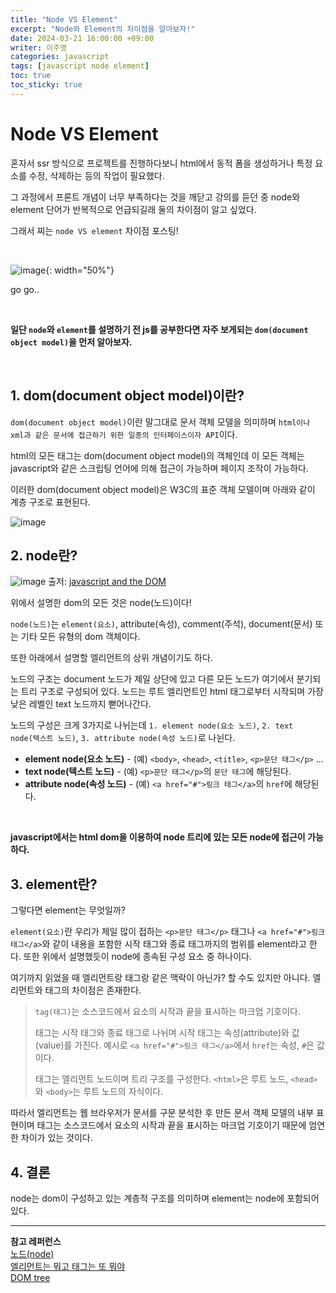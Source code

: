 ```yaml
---
title: "Node VS Element"
excerpt: "Node와 Element의 차이점을 알아보자!"
date: 2024-03-21 16:00:00 +09:00
writer: 이주영
categories: javascript
tags: [javascript node element]
toc: true
toc_sticky: true
---
```


# Node VS Element
혼자서 ssr 방식으로 프로젝트를 진행하다보니 html에서 동적 폼을 생성하거나 특정 요소를 수정, 삭제하는 등의 작업이 필요했다.

그 과정에서 프론트 개념이 너무 부족하다는 것을 깨닫고 강의를 듣던 중 node와 element 단어가 반복적으로 언급되길래 둘의 차이점이 알고 싶었다.

그래서 찌는 `node VS element` 차이점 포스팅!

<br>

![image](https://i.pinimg.com/564x/48/85/6d/48856d1e68fd5daa19315451f571dd2c.jpg){: width="50%"}

go go..

<br>

**일단 `node`와 `element`를 설명하기 전 js를 공부한다면 자주 보게되는 `dom(document object model)`을 먼저 알아보자.**

<br>

## 1. dom(document object model)이란?

`dom(document object model)`이란 말그대로 문서 객체 모델을 의미하며 `html이나 xml과 같은 문서에 접근하기 위한 일종의 인터페이스이자 API`이다.

html의 모든 태그는 dom(document object model)의 객체인데 이 모든 객체는 javascript와 같은 스크립팅 언어에 의해 접근이 가능하며 페이지 조작이 가능하다.

이러한 dom(document object model)은 W3C의 표준 객체 모델이며 아래와 같이 계층 구조로 표현된다.

![image](https://github.com/hobbyscripterII/javascript/assets/135996109/022ec240-7b8a-482a-88bb-70077ffa5243)

## 2. node란?

![image](https://content.codecademy.com/practice/art-for-practice/dom-nodes.png)
출저: [javascript and the DOM](https://www.codecademy.com/learn/fscp-building-interactive-websites-with-javascript/modules/fecp-javascript-and-the-dom/cheatsheet)

위에서 설명한 dom의 모든 것은 node(노드)이다!

`node(노드)`는 `element(요소)`, attribute(속성), comment(주석), document(문서) 또는 기타 모든 유형의 dom 객체이다.

또한 아래에서 설명할 엘리먼트의 상위 개념이기도 하다.

노드의 구조는 document 노드가 제일 상단에 있고 다른 모든 노드가 여기에서 분기되는 트리 구조로 구성되어 있다. 노드는 루트 엘리먼트인 html 태그로부터 시작되며 가장 낮은 레벨인 text 노드까지 뻗어나간다.

노드의 구성은 크게 3가지로 나뉘는데 `1. element node(요소 노드)`, `2. text node(텍스트 노드)`, `3. attribute node(속성 노드)`로 나뉜다.

- **element node(요소 노드)** - (예) `<body>`, `<head>`, `<title>`, `<p>문단 태그</p>` ...
- **text node(텍스트 노드)** - (예) `<p>문단 태그</p>`의 `문단 태그`에 해당된다.
- **attribute node(속성 노드)** - (예) `<a href="#">링크 태그</a>`의 `href`에 해당된다.

<br>

**javascript에서는 html dom을 이용하여 node 트리에 있는 모든 node에 접근이 가능하다.**

## 3. element란?

그렇다면 element는 무엇일까?

`element(요소)`란 우리가 제일 많이 접하는 `<p>문단 태그</p>` 태그나 `<a href="#">링크 태그</a>`와 같이 내용을 포함한 시작 태그와 종료 태그까지의 범위를 element라고 한다. 또한 위에서 설명했듯이 node에 종속된 구성 요소 중 하나이다.

여기까지 읽었을 때 엘리먼트랑 태그랑 같은 맥락이 아닌가? 할 수도 있지만 아니다. 엘리먼트와 태그의 차이점은 존재한다.

> `tag(태그)`는 소스코드에서 요소의 시작과 끝을 표시하는 마크업 기호이다.
> 
> 태그는 시작 태그와 종료 태그로 나뉘며 시작 태그는 속성(attribute)와 값(value)를 가진다. 예시로 `<a href="#">링크 태그</a>`에서 `href`는 속성, `#`은 값이다.
> 
> 태그는 엘리먼트 노드이며 트리 구조를 구성한다. `<html>`은 루트 노드, `<head>`와 `<body>`는 루트 노드의 자식이다.

따라서 엘리먼트는 웹 브라우저가 문서를 구문 분석한 후 만든 문서 객체 모델의 내부 표현이며 태그는 소스코드에서 요소의 시작과 끝을 표시하는 마크업 기호이기 때문에 엄연한 차이가 있는 것이다.

## 4. 결론
node는 dom이 구성하고 있는 계층적 구조를 의미하며 element는 node에 포함되어 있다.

---
**참고 레퍼런스** <br>
[노드(node)](https://www.tcpschool.com/javascript/js_dom_node) <br>
[엘리먼트는 뭐고 태그는 또 뭐야](https://opentutorials.org/module/966/6986) <br>
[DOM tree](https://ko.javascript.info/dom-nodes) <br>
